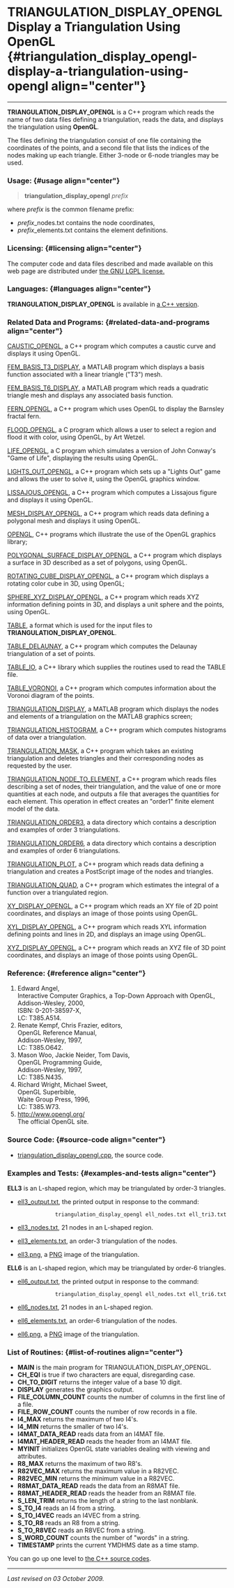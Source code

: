 TRIANGULATION\_DISPLAY\_OPENGL\
Display a Triangulation Using OpenGL {#triangulation_display_opengl-display-a-triangulation-using-opengl align="center"}
====================================

------------------------------------------------------------------------

**TRIANGULATION\_DISPLAY\_OPENGL** is a C++ program which reads the name
of two data files defining a triangulation, reads the data, and displays
the triangulation using **OpenGL**.

The files defining the triangulation consist of one file containing the
coordinates of the points, and a second file that lists the indices of
the nodes making up each triangle. Either 3-node or 6-node triangles may
be used.

### Usage: {#usage align="center"}

> **triangulation\_display\_opengl** *prefix*

where *prefix* is the common filename prefix:

-   *prefix*\_nodes.txt contains the node coordinates,
-   *prefix*\_elements.txt contains the element definitions.

### Licensing: {#licensing align="center"}

The computer code and data files described and made available on this
web page are distributed under [the GNU LGPL
license.](../../txt/gnu_lgpl.txt)

### Languages: {#languages align="center"}

**TRIANGULATION\_DISPLAY\_OPENGL** is available in [a C++
version](../../master/triangulation_display_opengl/triangulation_display_opengl.md).

### Related Data and Programs: {#related-data-and-programs align="center"}

[CAUSTIC\_OPENGL](../../master/caustic_opengl/caustic_opengl.md), a
C++ program which computes a caustic curve and displays it using OpenGL.

[FEM\_BASIS\_T3\_DISPLAY](../../m_src/fem_basis_t3_display/fem_basis_t3_display.md),
a MATLAB program which displays a basis function associated with a
linear triangle ("T3") mesh.

[FEM\_BASIS\_T6\_DISPLAY](../../m_src/fem_basis_t6_display/fem_basis_t6_display.md),
a MATLAB program which reads a quadratic triangle mesh and displays any
associated basis function.

[FERN\_OPENGL](../../master/fern_opengl/fern_opengl.md), a C++
program which uses OpenGL to display the Barnsley fractal fern.

[FLOOD\_OPENGL](../../c_src/flood_opengl/flood_opengl.md), a C program
which allows a user to select a region and flood it with color, using
OpenGL, by Art Wetzel.

[LIFE\_OPENGL](../../c_src/life_opengl/life_opengl.md), a C program
which simulates a version of John Conway's "Game of Life", displaying
the results using OpenGL.

[LIGHTS\_OUT\_OPENGL](../../master/lights_out_opengl/lights_out_opengl.md),
a C++ program which sets up a "Lights Out" game and allows the user to
solve it, using the OpenGL graphics window.

[LISSAJOUS\_OPENGL](../../master/lissajous_opengl/lissajous_opengl.md),
a C++ program which computes a Lissajous figure and displays it using
OpenGL.

[MESH\_DISPLAY\_OPENGL](../../master/mesh_display_opengl/mesh_display_opengl.md),
a C++ program which reads data defining a polygonal mesh and displays it
using OpenGL.

[OPENGL](../../master/opengl/opengl.md), C++ programs which
illustrate the use of the OpenGL graphics library;

[POLYGONAL\_SURFACE\_DISPLAY\_OPENGL](../../master/polygonal_surface_display_opengl/polygonal_surface_display_opengl.md),
a C++ program which displays a surface in 3D described as a set of
polygons, using OpenGL.

[ROTATING\_CUBE\_DISPLAY\_OPENGL](../../master/rotating_cube_display_opengl/rotating_cube_display_opengl.md),
a C++ program which displays a rotating color cube in 3D, using OpenGL;

[SPHERE\_XYZ\_DISPLAY\_OPENGL](../../master/sphere_xyz_display_opengl/sphere_xyz_display_opengl.md),
a C++ program which reads XYZ information defining points in 3D, and
displays a unit sphere and the points, using OpenGL.

[TABLE](../../data/table/table.md), a format which is used for the
input files to **TRIANGULATION\_DISPLAY\_OPENGL**.

[TABLE\_DELAUNAY](../../master/table_delaunay/table_delaunay.md), a
C++ program which computes the Delaunay triangulation of a set of
points.

[TABLE\_IO](../../master/table_io/table_io.md), a C++ library which
supplies the routines used to read the TABLE file.

[TABLE\_VORONOI](../../master/table_voronoi/table_voronoi.md), a C++
program which computes information about the Voronoi diagram of the
points.

[TRIANGULATION\_DISPLAY](../../m_src/triangulation_display/triangulation_display.md),
a MATLAB program which displays the nodes and elements of a
triangulation on the MATLAB graphics screen;

[TRIANGULATION\_HISTOGRAM](../../master/triangulation_histogram/triangulation_histogram.md),
a C++ program which computes histograms of data over a triangulation.

[TRIANGULATION\_MASK](../../master/triangulation_mask/triangulation_mask.md),
a C++ program which takes an existing triangulation and deletes
triangles and their corresponding nodes as requested by the user.

[TRIANGULATION\_NODE\_TO\_ELEMENT](../../master/triangulation_node_to_element/triangulation_node_to_element.md),
a C++ program which reads files describing a set of nodes, their
triangulation, and the value of one or more quantities at each node, and
outputs a file that averages the quantities for each element. This
operation in effect creates an "order1" finite element model of the
data.

[TRIANGULATION\_ORDER3](../../data/triangulation_order3/triangulation_order3.md),
a data directory which contains a description and examples of order 3
triangulations.

[TRIANGULATION\_ORDER6](../../data/triangulation_order6/triangulation_order6.md),
a data directory which contains a description and examples of order 6
triangulations.

[TRIANGULATION\_PLOT](../../master/triangulation_plot/triangulation_plot.md),
a C++ program which reads data defining a triangulation and creates a
PostScript image of the nodes and triangles.

[TRIANGULATION\_QUAD](../../master/triangulation_quad/triangulation_quad.md),
a C++ program which estimates the integral of a function over a
triangulated region.

[XY\_DISPLAY\_OPENGL](../../master/xy_display_opengl/xy_display_opengl.md),
a C++ program which reads an XY file of 2D point coordinates, and
displays an image of those points using OpenGL.

[XYL\_DISPLAY\_OPENGL](../../master/xyl_display_opengl/xyl_display_opengl.md),
a C++ program which reads XYL information defining points and lines in
2D, and displays an image using OpenGL.

[XYZ\_DISPLAY\_OPENGL](../../master/xyz_display_opengl/xyz_display_opengl.md),
a C++ program which reads an XYZ file of 3D point coordinates, and
displays an image of those points using OpenGL.

### Reference: {#reference align="center"}

1.  Edward Angel,\
    Interactive Computer Graphics, a Top-Down Approach with OpenGL,\
    Addison-Wesley, 2000,\
    ISBN: 0-201-38597-X,\
    LC: T385.A514.
2.  Renate Kempf, Chris Frazier, editors,\
    OpenGL Reference Manual,\
    Addison-Wesley, 1997,\
    LC: T385.O642.
3.  Mason Woo, Jackie Neider, Tom Davis,\
    OpenGL Programming Guide,\
    Addison-Wesley, 1997,\
    LC: T385.N435.
4.  Richard Wright, Michael Sweet,\
    OpenGL Superbible,\
    Waite Group Press, 1996,\
    LC: T385.W73.
5.  <http://www.opengl.org/>\
    The official OpenGL site.

### Source Code: {#source-code align="center"}

-   [triangulation\_display\_opengl.cpp](triangulation_display_opengl.cpp),
    the source code.

### Examples and Tests: {#examples-and-tests align="center"}

**ELL3** is an L-shaped region, which may be triangulated by order-3
triangles.

-   [ell3\_output.txt](ell3_output.txt), the printed output in response
    to the command:

                    triangulation_display_opengl ell_nodes.txt ell_tri3.txt

-   [ell3\_nodes.txt](ell3_nodes.txt), 21 nodes in an L-shaped region.
-   [ell3\_elements.txt](ell3_elements.txt), an order-3 triangulation of
    the nodes.
-   [ell3.png](ell3.png), a [PNG](../../data/png/png.md) image of the
    triangulation.

**ELL6** is an L-shaped region, which may be triangulated by order-6
triangles.

-   [ell6\_output.txt](ell6_output.txt), the printed output in response
    to the command:

                    triangulation_display_opengl ell_nodes.txt ell_tri6.txt

-   [ell6\_nodes.txt](ell6_nodes.txt), 21 nodes in an L-shaped region.
-   [ell6\_elements.txt](ell6_elements.txt), an order-6 triangulation of
    the nodes.
-   [ell6.png](ell6.png), a [PNG](../../data/png/png.md) image of the
    triangulation.

### List of Routines: {#list-of-routines align="center"}

-   **MAIN** is the main program for TRIANGULATION\_DISPLAY\_OPENGL.
-   **CH\_EQI** is true if two characters are equal, disregarding case.
-   **CH\_TO\_DIGIT** returns the integer value of a base 10 digit.
-   **DISPLAY** generates the graphics output.
-   **FILE\_COLUMN\_COUNT** counts the number of columns in the first
    line of a file.
-   **FILE\_ROW\_COUNT** counts the number of row records in a file.
-   **I4\_MAX** returns the maximum of two I4's.
-   **I4\_MIN** returns the smaller of two I4's.
-   **I4MAT\_DATA\_READ** reads data from an I4MAT file.
-   **I4MAT\_HEADER\_READ** reads the header from an I4MAT file.
-   **MYINIT** initializes OpenGL state variables dealing with viewing
    and attributes.
-   **R8\_MAX** returns the maximum of two R8's.
-   **R82VEC\_MAX** returns the maximum value in a R82VEC.
-   **R82VEC\_MIN** returns the minimum value in a R82VEC.
-   **R8MAT\_DATA\_READ** reads the data from an R8MAT file.
-   **R8MAT\_HEADER\_READ** reads the header from an R8MAT file.
-   **S\_LEN\_TRIM** returns the length of a string to the last
    nonblank.
-   **S\_TO\_I4** reads an I4 from a string.
-   **S\_TO\_I4VEC** reads an I4VEC from a string.
-   **S\_TO\_R8** reads an R8 from a string.
-   **S\_TO\_R8VEC** reads an R8VEC from a string.
-   **S\_WORD\_COUNT** counts the number of "words" in a string.
-   **TIMESTAMP** prints the current YMDHMS date as a time stamp.

You can go up one level to [the C++ source codes](../cpp_src.md).

------------------------------------------------------------------------

*Last revised on 03 October 2009.*
